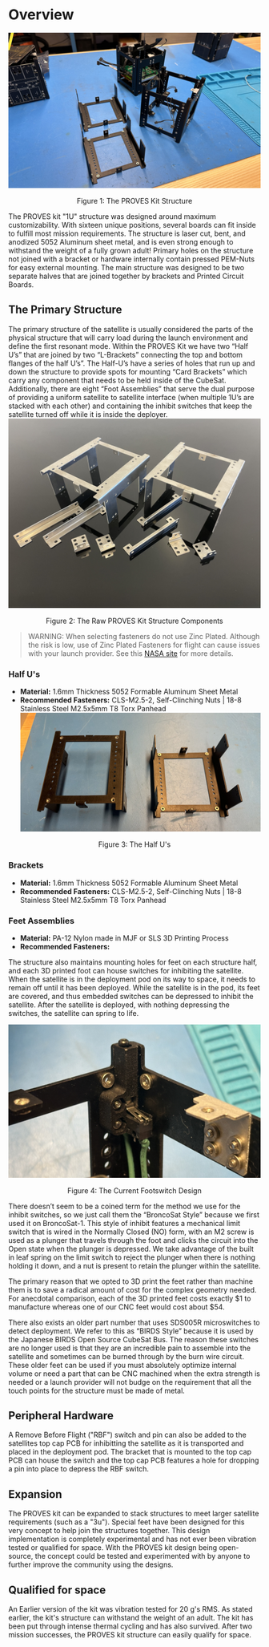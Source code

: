 # Overview
![Figure 1](images/Structure_1.jpg)
<p align="center">Figure 1: The PROVES Kit Structure</p>

The PROVES kit "1U" structure was designed around maximum customizability. With sixteen unique positions, several boards can fit inside to fulfill most mission requirements. The structure is laser cut, bent, and anodized 5052 Aluminum sheet metal, and is even strong enough to withstand the weight of a fully grown adult! Primary holes on the structure not joined with a bracket or hardware internally contain pressed PEM-Nuts for easy external mounting. The main structure was designed to be two separate halves that are joined together by brackets and Printed Circuit Boards.
   
## The Primary Structure
The primary structure of the satellite is usually considered the parts of the physical structure that will carry load during the launch environment and define the first resonant mode. Within the PROVES Kit we have two “Half U’s” that are joined by two “L-Brackets” connecting the top and bottom flanges of the half U’s”. The Half-U’s have a series of holes that run up and down the structure to provide spots for mounting “Card Brackets” which carry any component that needs to be held inside of the CubeSat. Additionally, there are eight “Foot Assemblies” that serve the dual purpose of providing a uniform satellite to satellite interface (when multiple 1U’s are stacked with each other) and containing the inhibit switches that keep the satellite turned off while it is inside the deployer. 
![Figure 2](images/Structure_2.jpg)
<p align="center">Figure 2: The Raw PROVES Kit Structure Components</p>

> WARNING: When selecting fasteners do not use Zinc Plated. Although the risk is low, use of Zinc Plated Fasteners for flight can cause issues with your launch provider. See this [NASA site](https://nepp.nasa.gov/whisker/reference/tech_papers/Brusse2003-Zinc-Whisker-Awareness.pdf) for more details. 

### Half U's
- **Material:** 1.6mm Thickness 5052 Formable Aluminum Sheet Metal 
- **Recommended Fasteners:** CLS-M2.5-2, Self-Clinching Nuts | 18-8 Stainless Steel M2.5x5mm T8 Torx Panhead
![Figure 3](images/Structure_3.jpg)
<p align="center">Figure 3: The Half U's</p>

### Brackets 
- **Material:** 1.6mm Thickness 5052 Formable Aluminum Sheet Metal 
- **Recommended Fasteners:** CLS-M2.5-2, Self-Clinching Nuts | 18-8 Stainless Steel M2.5x5mm T8 Torx Panhead

### Feet Assemblies 
- **Material:** PA-12 Nylon made in MJF or SLS 3D Printing Process
- **Recommended Fasteners:** 

The structure also maintains mounting holes for feet on each structure half, and each 3D printed foot can house switches for inhibiting the satellite. When the satellite is in the deployment pod on its way to space, it needs to remain off until it has been deployed. While the satellite is in the pod, its feet are covered, and thus embedded switches can be depressed to inhibit the satellite. After the satellite is deployed, with nothing depressing the switches, the satellite can spring to life. 

![Figure 4](images/Structure_4.jpg)
<p align="center">Figure 4: The Current Footswitch Design</p>

There doesn’t seem to be a coined term for the method we use for the inhibit switches, so we just call them the “BroncoSat Style” because we first used it on BroncoSat-1. This style of inhibit features a mechanical limit switch that is wired in the Normally Closed (NO) form, with an M2 screw is used as a plunger that travels through the foot and clicks the circuit into the Open state when the plunger is depressed. We take advantage of the built in leaf spring on the limit switch to reject the plunger when there is nothing holding it down, and a nut is present to retain the plunger within the satellite. 

The primary reason that we opted to 3D print the feet rather than machine them is to save a radical amount of cost for the complex geometry needed. For anecdotal comparison, each of the 3D printed feet costs exactly $1 to manufacture whereas one of our CNC feet would cost about $54. 

There also exists an older part number that uses SDS005R microswitches to detect deployment. We refer to this as “BIRDS Style” because it is used by the Japanese BIRDS Open Source CubeSat Bus. The reason these switches are no longer used is that they are an incredible pain to assemble into the satellite and sometimes can be burned through by the burn wire circuit. These older feet can be used if you must absolutely optimize internal volume or need a part that can be CNC machined when the extra strength is needed or a launch provider will not budge on the requirement that all the touch points for the structure must be made of metal. 

## Peripheral Hardware

A Remove Before Flight ("RBF") switch and pin can also be added to the satellites top cap PCB for inhibitting the satellite as it is transported and placed in the deployment pod. The bracket that is mounted to the top cap PCB can house the switch and the top cap PCB features a hole for dropping a pin into place to depress the RBF switch.

## Expansion
The PROVES kit can be expanded to stack structures to meet larger satellite requirements (such as a "3u"). Special feet have been designed for this very concept to help join the structures together. This design implementation is completely experimental and has not ever been vibration tested or qualified for space. With the PROVES kit design being open-source, the concept could be tested and experimented with by anyone to further improve the community using the designs.

## Qualified for space
An Earlier version of the kit was vibration tested for 20 g's RMS. As stated earlier, the kit's structure can withstand the weight of an adult. The kit has been put through intense thermal cycling and has also survived. After two mission successes, the PROVES kit structure can easily qualify for space.